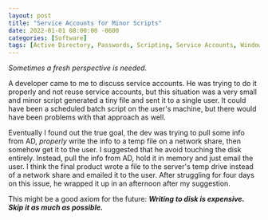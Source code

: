 ```yaml
---
layout: post
title: "Service Accounts for Minor Scripts"
date: 2022-01-01 08:00:00 -0600
categories: [Software]
tags: [Active Directory, Passwords, Scripting, Service Accounts, Windows]
---
```


*Sometimes a fresh perspective is needed.*

A developer came to me to discuss service accounts. He was trying to do it properly and not reuse service accounts, but this situation was a very small and minor script generated a tiny file and sent it to a single user. It could have been a scheduled batch script on the user's machine, but there would have been problems with that approach as well.

Eventually I found out the true goal, the dev was trying to pull some info from AD, *properly* write the info to a temp file on a network share, then somehow get it to the user. I suggested that he avoid touching the disk entirely. Instead, pull the info from AD, hold it in memory and just email the user. I think the final product wrote a file to the server's temp drive instead of a network share and emailed it to the user. After struggling for four days on this issue, he wrapped it up in an afternoon after my suggestion.

This might be a good axiom for the future: ***Writing to disk is expensive. Skip it as much as possible.***
